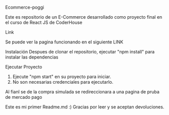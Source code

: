 Ecommerce-poggi

Este es repositorio de un E-Commerce desarrollado como proyecto final en el curso de React JS de CoderHouse

Link

Se puede ver la pagina funcionando en el siguiente LINK

Instalación
Despues de clonar el repositorio, ejecutar "npm install" para instalar las dependencias

Ejecutar Proyecto

1. Ejecute "npm start" en su proyecto para iniciar.
2. No son necesarias credenciales para ejecutarlo.

Al fianl se de la compra simulada se redireccionara a una pagina de pruba de
mercado pago

Este es mi primer Readme.md :)
Gracias por leer y se aceptan devoluciones.
